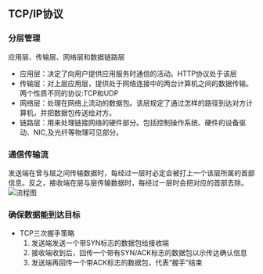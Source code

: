 ## TCP/IP协议

### 分层管理
应用层、传输层、网络层和数据链路层
- 应用层：决定了向用户提供应用服务时通信的活动。HTTP协议处于该层
- 传输层：对上层应用层，提供处于网络连接中的两台计算机之间的数据传输。两个性质不同的协议:TCP和UDP
- 网络层：处理在网络上流动的数据包。该层规定了通过怎样的路径到达对方计算机，并把数据包传送给对方。
- 链路层：用来处理链接网络的硬件部分。包括控制操作系统、硬件的设备驱动、NIC,及光纤等物理可见部分。

### 通信传输流
发送端在曾与层之间传输数据时，每经过一层时必定会被打上一个该层所属的首部信息。反之，接收端在层与层传输数据时，每经过一层时会把对应的首部去除。
![流程图](./TCP\IP通信传输流程图.png)

### 确保数据能到达目标
- TCP三次握手策略
  1. 发送端发送一个带SYN标志的数据包给接收端
  2. 接收端收到后，回传一个带有SYN/ACK标志的数据包以示传达确认信息
  3. 发送端再回传一个带ACK标志的数据包，代表“握手”结束